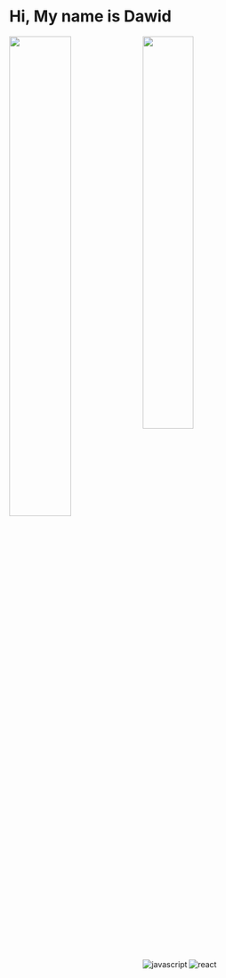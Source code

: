 # Hi, My name is Dawid
<img align="left" width="47%" src="https://github-readme-stats.vercel.app/api?username=davidkrupa&theme=default&show_icons=true" />
<img align="left" width="42.5%" src="https://github-readme-stats.vercel.app/api/top-langs/?username=davidkrupa&layout=compact" />
<img alt="javascript" align="left" src="https://img.shields.io/badge/javascript-%23323330.svg?style=for-the-badge&logo=javascript&logoColor=%23F7DF1E" />
<img alt="react" align="left" src="https://img.shields.io/badge/react-%2320232a.svg?style=for-the-badge&logo=react&logoColor=%2361DAFB" />



